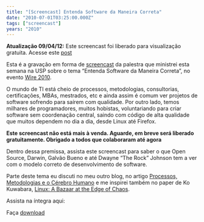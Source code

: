 ```yaml
---
title: "[Screencast] Entenda Software da Maneira Correta"
date: "2010-07-01T03:25:00.000Z"
tags: ["screencast"]
years: "2010"
---
```


<p></p>
<p></p>
<p><strong>Atualização 09/04/12:</strong> Este screencast foi liberado para visualização gratuita. Acesse este <a href="https://akitaonrails.com/2012/04/09/screencasts-liberados-gratuitamente">post</a></p>
<p>Esta é a gravação em forma de <a href="https://pt.wikipedia.org/wiki/Screencast">screencast</a> da palestra que ministrei esta semana na <span class="caps">USP</span> sobre o tema “Entenda Software da Maneira Correta”, no evento <a href="https://wire2010.rise.com.br/">Wire 2010</a>.</p>
<p>O mundo de TI está cheio de processos, metodologias, consultorias, certificações, MBAs, mestrados, etc e ainda assim é comum ver projetos de software sofrendo para saírem com qualidade. Por outro lado, temos milhares de programadores, muitos hobistas, voluntariando para criar software sem coordenação central, saindo com código de alta qualidade que muitos dependem no dia a dia, desde Linux até Firefox.</p>
<p><strong>Este screencast não está mais à venda. Aguarde, em breve será liberado gratuitamente. Obrigado a todos que colaboraram até agora</strong></p>
<p>Dentro dessa premissa, assista este screencast para saber o que Open Source, Darwin, Galvão Bueno e até Dwayne “The Rock” Johnson tem a ver com o modelo correto de desenvolvimento de software.</p>
<p>Parte deste tema eu discuti no meu outro blog, no artigo <a href="https://info.abril.com.br/noticias/rede/gestao20/gestao/processos-metodologias-e-o-cerebro-humano/">Processos, Metodologias e o Cérebro Humano</a> e me inspirei também no paper de Ko Kuwabara, <a href="https://firstmonday.org/article/view/731/640">Linux: A Bazaar at the Edge of Chaos</a>.</p>
<p>Assista na íntegra aqui:</p>
<div id="playerypOiJxNZVheG"></div>
<script type="text/javascript">
  jwplayer('playerypOiJxNZVheG').setup({
    file: 'https://s3.amazonaws.com/screencasts-akitaonrails/Wire_2010.flv',
    image: 'https://s3.amazonaws.com/akitaonrails/assets/2010/7/1/Screen%20shot%202010-06-30%20at%2011.48.48%20PM_original.png?1277953802',
    title: 'Entenda Software da Maneira Correta (Palestra)',
    width: '100%',
    aspectratio: '4:3'
  });
</script>
<p>Faça <a href="https://s3.amazonaws.com/screencasts-akitaonrails/Wire_2010.flv">download</a></p>
<p></p>